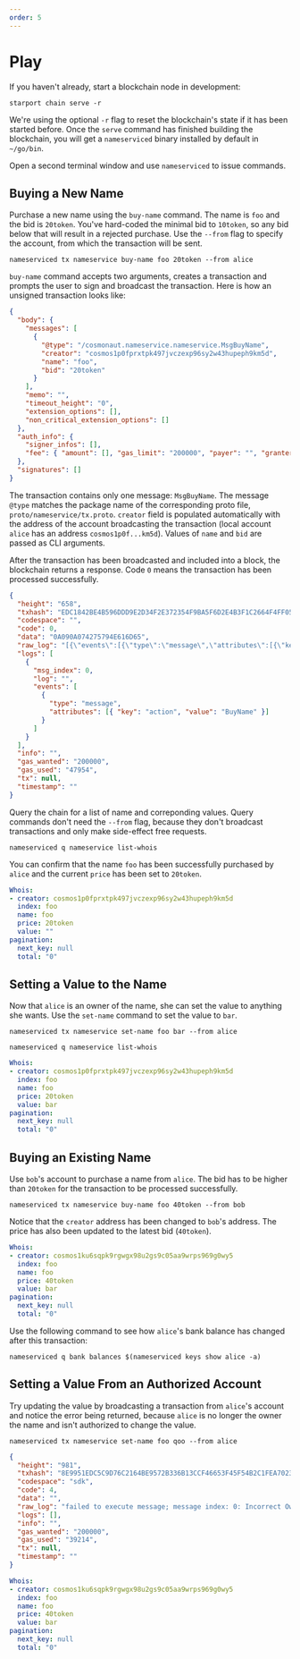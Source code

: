 ```yaml
---
order: 5
---
```


# Play

If you haven't already, start a blockchain node in development:

```
starport chain serve -r
```

We're using the optional `-r` flag to reset the blockchain's state if it has been started before. Once the `serve` command has finished building the blockchain, you will get a `nameserviced` binary installed by default in `~/go/bin`.

Open a second terminal window and use `nameserviced` to issue commands.

## Buying a New Name

Purchase a new name using the `buy-name` command. The name is `foo` and the bid is `20token`. You've hard-coded the minimal bid to `10token`, so any bid below that will result in a rejected purchase. Use the `--from` flag to specify the account, from which the transaction will be sent.

```
nameserviced tx nameservice buy-name foo 20token --from alice
```

`buy-name` command accepts two arguments, creates a transaction and prompts the user to sign and broadcast the transaction. Here is how an unsigned transaction looks like:

```json
{
  "body": {
    "messages": [
      {
        "@type": "/cosmonaut.nameservice.nameservice.MsgBuyName",
        "creator": "cosmos1p0fprxtpk497jvczexp96sy2w43hupeph9km5d",
        "name": "foo",
        "bid": "20token"
      }
    ],
    "memo": "",
    "timeout_height": "0",
    "extension_options": [],
    "non_critical_extension_options": []
  },
  "auth_info": {
    "signer_infos": [],
    "fee": { "amount": [], "gas_limit": "200000", "payer": "", "granter": "" }
  },
  "signatures": []
}
```

The transaction contains only one message: `MsgBuyName`. The message `@type` matches the package name of the corresponding proto file, `proto/nameservice/tx.proto`. `creator` field is populated automatically with the address of the account broadcasting the transaction (local account `alice` has an address `cosmos1p0f...km5d`). Values of `name` and `bid` are passed as CLI arguments.

After the transaction has been broadcasted and included into a block, the blockchain returns a response. Code `0` means the transaction has been processed successfully.

```json
{
  "height": "658",
  "txhash": "EDC1842BE4B596DDD9E2D34F2E372354F9BA5F6D2E4B3F1C2664F4FF05D433B7",
  "codespace": "",
  "code": 0,
  "data": "0A090A074275794E616D65",
  "raw_log": "[{\"events\":[{\"type\":\"message\",\"attributes\":[{\"key\":\"action\",\"value\":\"BuyName\"}]}]}]",
  "logs": [
    {
      "msg_index": 0,
      "log": "",
      "events": [
        {
          "type": "message",
          "attributes": [{ "key": "action", "value": "BuyName" }]
        }
      ]
    }
  ],
  "info": "",
  "gas_wanted": "200000",
  "gas_used": "47954",
  "tx": null,
  "timestamp": ""
}
```

Query the chain for a list of name and correponding values. Query commands don't need the `--from` flag, because they don't broadcast transactions and only make side-effect free requests.

```
nameserviced q nameservice list-whois
```

You can confirm that the name `foo` has been successfully purchased by `alice` and the current `price` has been set to `20token`.

```yaml
Whois:
- creator: cosmos1p0fprxtpk497jvczexp96sy2w43hupeph9km5d
  index: foo
  name: foo
  price: 20token
  value: ""
pagination:
  next_key: null
  total: "0"
```

## Setting a Value to the Name

Now that `alice` is an owner of the name, she can set the value to anything she wants. Use the `set-name` command to set the value to `bar`.

```
nameserviced tx nameservice set-name foo bar --from alice
```

```
nameserviced q nameservice list-whois 
```

```yaml
Whois:
- creator: cosmos1p0fprxtpk497jvczexp96sy2w43hupeph9km5d
  index: foo
  name: foo
  price: 20token
  value: bar
pagination:
  next_key: null
  total: "0"
```

## Buying an Existing Name

Use `bob`'s account to purchase a name from `alice`. The bid has to be higher than `20token` for the transaction to be processed successfully.

```
nameserviced tx nameservice buy-name foo 40token --from bob
```

Notice that the `creator` address has been changed to `bob`'s address. The price has also been updated to the latest bid (`40token`).

```yaml
Whois:
- creator: cosmos1ku6sqpk9rgwgx98u2gs9c05aa9wrps969g0wy5
  index: foo
  name: foo
  price: 40token
  value: bar
pagination:
  next_key: null
  total: "0"
```

Use the following command to see how `alice`'s bank balance has changed after this transaction:

```
nameserviced q bank balances $(nameserviced keys show alice -a)
```

## Setting a Value From an Authorized Account

Try updating the value by broadcasting a transaction from `alice`'s account and notice the error being returned, because `alice` is no longer the owner the name and isn't authorized to change the value.

```
nameserviced tx nameservice set-name foo qoo --from alice
```

```json
{
  "height": "981",
  "txhash": "8E9951EDC5C9D76C2164BE9572B336B13CCF46653F45F54B2C1FEA702389FAE8",
  "codespace": "sdk",
  "code": 4,
  "data": "",
  "raw_log": "failed to execute message; message index: 0: Incorrect Owner: unauthorized",
  "logs": [],
  "info": "",
  "gas_wanted": "200000",
  "gas_used": "39214",
  "tx": null,
  "timestamp": ""
}
```

```yaml
Whois:
- creator: cosmos1ku6sqpk9rgwgx98u2gs9c05aa9wrps969g0wy5
  index: foo
  name: foo
  price: 40token
  value: bar
pagination:
  next_key: null
  total: "0"
```